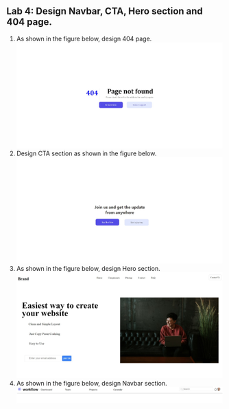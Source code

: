 ## Lab 4: Design Navbar, CTA, Hero section and 404 page.
1. As shown in the figure below, design 404 page.
   ![404](404page.jpeg)
2. Design CTA section as shown in the figure below.
   ![cta](cta.jpeg)
3. As shown in the figure below, design Hero section.
   ![hero](hero.jpeg)
4. As shown in the figure below, design Navbar section.
   ![nav](nav.jpeg)